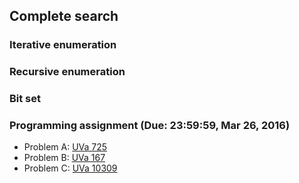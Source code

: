 ## Complete search

### Iterative enumeration

### Recursive enumeration

### Bit set

### Programming assignment (Due: 23:59:59, Mar 26, 2016)

+   Problem A: [UVa 725](https://uva.onlinejudge.org/index.php?option=com_onlinejudge&Itemid=8&category=9&page=show_problem&problem=666)
+   Problem B: [UVa 167](https://uva.onlinejudge.org/index.php?option=com_onlinejudge&Itemid=8&category=645&page=show_problem&problem=103)
+   Problem C: [UVa 10309](https://uva.onlinejudge.org/index.php?option=com_onlinejudge&Itemid=8&category=15&page=show_problem&problem=1250)
